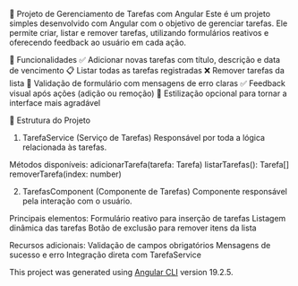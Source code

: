 📝 Projeto de Gerenciamento de Tarefas com Angular
Este é um projeto simples desenvolvido com Angular com o objetivo de gerenciar tarefas. Ele permite criar, listar e remover tarefas, utilizando formulários reativos e oferecendo feedback ao usuário em cada ação.

📌 Funcionalidades
✅ Adicionar novas tarefas com título, descrição e data de vencimento
📋 Listar todas as tarefas registradas
❌ Remover tarefas da lista
🧾 Validação de formulário com mensagens de erro claras
✅ Feedback visual após ações (adição ou remoção)
🎨 Estilização opcional para tornar a interface mais agradável

🧠 Estrutura do Projeto
1. TarefaService (Serviço de Tarefas)
Responsável por toda a lógica relacionada às tarefas.

Métodos disponíveis:
adicionarTarefa(tarefa: Tarefa)
listarTarefas(): Tarefa[]
removerTarefa(index: number)

2. TarefasComponent (Componente de Tarefas)
Componente responsável pela interação com o usuário.

Principais elementos:
Formulário reativo para inserção de tarefas
Listagem dinâmica das tarefas
Botão de exclusão para remover itens da lista

Recursos adicionais:
Validação de campos obrigatórios
Mensagens de sucesso e erro
Integração direta com TarefaService

This project was generated using [Angular CLI](https://github.com/angular/angular-cli) version 19.2.5.


